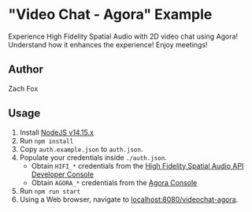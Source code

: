 # "Video Chat - Agora" Example
Experience High Fidelity Spatial Audio with 2D video chat using Agora! Understand how it enhances the experience! Enjoy meetings!

## Author
Zach Fox

## Usage
1. Install [NodeJS v14.15.x](https://nodejs.org/en/)
2. Run `npm install`
3. Copy `auth.example.json` to `auth.json`.
4. Populate your credentials inside `./auth.json`.
    - Obtain `HIFI_*` credentials from the [High Fidelity Spatial Audio API Developer Console](https://account.highfidelity.com/dev/account)
    - Obtain `AGORA_*` credentials from the [Agora Console](https://console.agora.io/)
5. Run `npm run start`
6. Using a Web browser, navigate to [localhost:8080/videochat-agora](http://localhost:8080/videochat-agora).